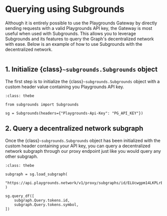 # Querying using Subgrounds
Although it is entirely possible to use the Playgrounds Gateway by directly sending requests with a valid Playgrounds API key, the Gateway is most useful when used with Subgrounds. This allows you to leverage Subgrounds and its features to query the Graph's decentralized network with ease. Below is an example of how to use Subgrounds with the decentralized network.

```{thebe-button}
```

## 1. Initialize {class}`~subgrounds.Subgrounds` object
The first step is to initialize the {class}`~subgrounds.Subgrounds` object with a custom header value containing you Playgrounds API key. 

```{code-block} python
:class: thebe

from subgrounds import Subgrounds

sg = Subgrounds(headers={"Playgrounds-Api-Key": "PG_API_KEY"})
```

## 2. Query a decentralized network subgraph
Once the {class}`~subgrounds.Subgrounds` object has been initialized with the custom header containing your API key, you can query a decentralized network subgraph through our proxy endpoint just like you would query any other subgraph. 

```{code-block} python
:class: thebe

subgraph = sg.load_subgraph(
    "https://api.playgrounds.network/v1/proxy/subgraphs/id/ELUcwgpm14LKPLrBRuVvPvNKHQ9HvwmtKgKSH6123cr7"
)

sg.query_df([
    subgraph.Query.tokens.id,
    subgraph.Query.tokens.symbol,
])
```
